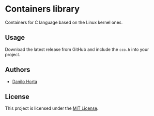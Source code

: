 # Containers library

Containers for C language based on the Linux kernel ones.

## Usage

Download the latest release from GitHub and include the `cco.h`
into your project.

## Authors

* [Danilo Horta](https://github.com/horta)

## License

This project is licensed under the [MIT License](https://raw.githubusercontent.com/EBI-Metagenomics/c-containers/main/LICENSE).
